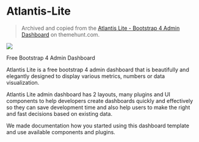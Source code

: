 # Atlantis-Lite

> Archived and copied from the [Atlantis Lite - Bootstrap 4 Admin Dashboard](https://themehunt.com/item/1527584-atlantis-lite-bootstrap-4-admin-dashboard) on themehunt.com.

![](http://themekita.com/assets/images/atlantislite.png)

Free Bootstrap 4 Admin Dashboard

Atlantis Lite is a free bootstrap 4 admin dashboard that is beautifully and elegantly designed to display various metrics, numbers or data visualization.

Atlantis Lite admin dashboard has 2 layouts, many plugins and UI components to help developers create dashboards quickly and effectively so they can save development time and also help users to make the right and fast decisions based on existing data.

We made documentation how you started using this dashboard template and use available components and plugins.
